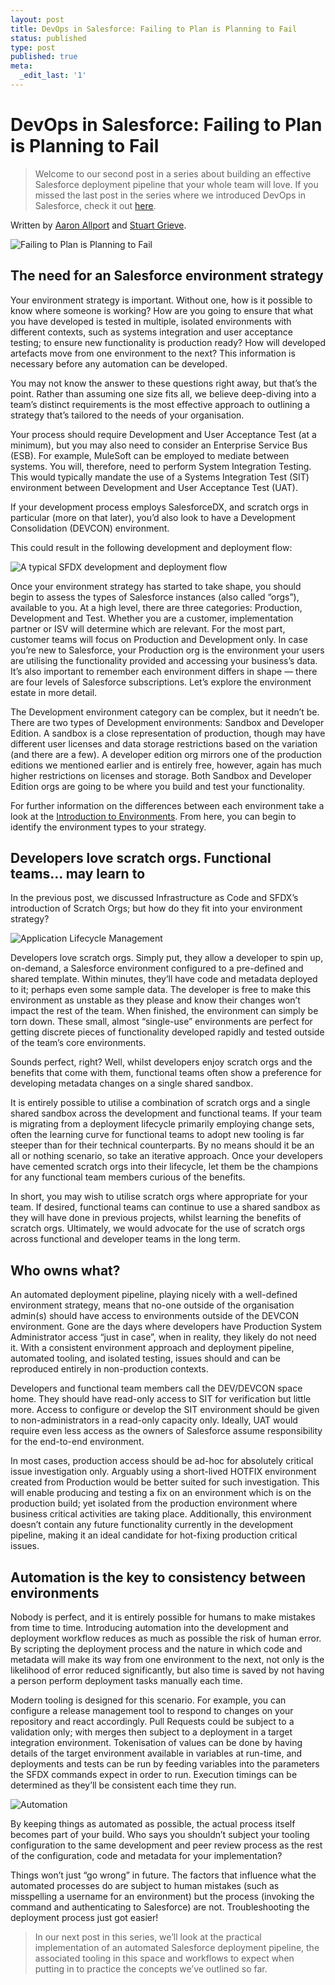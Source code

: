 ```yaml
---
layout: post
title: DevOps in Salesforce: Failing to Plan is Planning to Fail
status: published
type: post
published: true
meta:
  _edit_last: '1'
---
```


# DevOps in Salesforce: Failing to Plan is Planning to Fail

> Welcome to our second post in a series about building an effective Salesforce deployment pipeline that your whole team will love. If you missed the last post in the series where we introduced DevOps in Salesforce, check it out [here](https://aaronallport.com/2020/06/17/an-introduction-to-devops-in-salesforce.html).
 
Written by [Aaron Allport](https://linkedin.com/in/aaronallport/) and [Stuart Grieve](https://linkedin.com/in/stuart-grieve/).

![Failing to Plan is Planning to Fail](/images/dosf-ftpiptf1.jpeg "Failing to Plan is Planning to Fail")

## The need for an Salesforce environment strategy

Your environment strategy is important. Without one, how is it possible to know where someone is working? How are you going to ensure that what you have developed is tested in multiple, isolated environments with different contexts, such as systems integration and user acceptance testing; to ensure new functionality is production ready? How will developed artefacts move from one environment to the next? This information is necessary before any automation can be developed.

You may not know the answer to these questions right away, but that’s the point. Rather than assuming one size fits all, we believe deep-diving into a team’s distinct requirements is the most effective approach to outlining a strategy that’s tailored to the needs of your organisation.

Your process should require Development and User Acceptance Test (at a minimum), but you may also need to consider an Enterprise Service Bus (ESB). For example, MuleSoft can be employed to mediate between systems. You will, therefore, need to perform System Integration Testing. This would typically mandate the use of a Systems Integration Test (SIT) environment between Development and User Acceptance Test (UAT).

If your development process employs SalesforceDX, and scratch orgs in particular (more on that later), you’d also look to have a Development Consolidation (DEVCON) environment.

This could result in the following development and deployment flow:

![A typical SFDX development and deployment flow](/images/dosf-ftpiptf2.png "A typical SFDX development and deployment flow (https://trailhead.salesforce.com/fr/content/learn/modules/org-development-model/plan-for-changes-to-your-org2?trail_id=determine-which-application-lifecycle-management-model-is-right-for-you)")

Once your environment strategy has started to take shape, you should begin to assess the types of Salesforce instances (also called “orgs”), available to you. At a high level, there are three categories: Production, Development and Test. Whether you are a customer, implementation partner or ISV will determine which are relevant. For the most part, customer teams will focus on Production and Development only. In case you’re new to Salesforce, your Production org is the environment your users are utilising the functionality provided and accessing your business’s data. It’s also important to remember each environment differs in shape — there are four levels of Salesforce subscriptions. Let’s explore the environment estate in more detail.

The Development environment category can be complex, but it needn’t be. There are two types of Development environments: Sandbox and Developer Edition. A sandbox is a close representation of production, though may have different user licenses and data storage restrictions based on the variation (and there are a few). A developer edition org mirrors one of the production editions we mentioned earlier and is entirely free, however, again has much higher restrictions on licenses and storage. Both Sandbox and Developer Edition orgs are going to be where you build and test your functionality.

For further information on the differences between each environment take a look at the [Introduction to Environments](https://developer.salesforce.com/page/An_Introduction_to_Environments). From here, you can begin to identify the environment types to your strategy.

## Developers love scratch orgs. Functional teams… may learn to

In the previous post, we discussed Infrastructure as Code and SFDX’s introduction of Scratch Orgs; but how do they fit into your environment strategy?

![Application Lifecycle Management](/images/dosf-ftpiptf3.png "Application Lifecycle Management (https://trailhead.salesforce.com/content/learn/modules/application-lifecycle-and-development-models/understand-what-application-lifecycle-management-is)")

Developers love scratch orgs. Simply put, they allow a developer to spin up, on-demand, a Salesforce environment configured to a pre-defined and shared template. Within minutes, they’ll have code and metadata deployed to it; perhaps even some sample data. The developer is free to make this environment as unstable as they please and know their changes won’t impact the rest of the team. When finished, the environment can simply be torn down. These small, almost “single-use” environments are perfect for getting discrete pieces of functionality developed rapidly and tested outside of the team’s core environments.

Sounds perfect, right? Well, whilst developers enjoy scratch orgs and the benefits that come with them, functional teams often show a preference for developing metadata changes on a single shared sandbox.

It is entirely possible to utilise a combination of scratch orgs and a single shared sandbox across the development and functional teams. If your team is migrating from a deployment lifecycle primarily employing change sets, often the learning curve for functional teams to adopt new tooling is far steeper than for their technical counterparts. By no means should it be an all or nothing scenario, so take an iterative approach. Once your developers have cemented scratch orgs into their lifecycle, let them be the champions for any functional team members curious of the benefits.

In short, you may wish to utilise scratch orgs where appropriate for your team. If desired, functional teams can continue to use a shared sandbox as they will have done in previous projects, whilst learning the benefits of scratch orgs. Ultimately, we would advocate for the use of scratch orgs across functional and developer teams in the long term.

## Who owns what?

An automated deployment pipeline, playing nicely with a well-defined environment strategy, means that no-one outside of the organisation admin(s) should have access to environments outside of the DEVCON environment.
Gone are the days where developers have Production System Administrator access “just in case”, when in reality, they likely do not need it. With a consistent environment approach and deployment pipeline, automated tooling, and isolated testing, issues should and can be reproduced entirely in non-production contexts.

Developers and functional team members call the DEV/DEVCON space home. They should have read-only access to SIT for verification but little more. Access to configure or develop the SIT environment should be given to non-administrators in a read-only capacity only. Ideally, UAT would require even less access as the owners of Salesforce assume responsibility for the end-to-end environment.

In most cases, production access should be ad-hoc for absolutely critical issue investigation only. Arguably using a short-lived HOTFIX environment created from Production would be better suited for such investigation. This will enable producing and testing a fix on an environment which is on the production build; yet isolated from the production environment where business critical activities are taking place. Additionally, this environment doesn’t contain any future functionality currently in the development pipeline, making it an ideal candidate for hot-fixing production critical issues.

## Automation is the key to consistency between environments

Nobody is perfect, and it is entirely possible for humans to make mistakes from time to time. Introducing automation into the development and deployment workflow reduces as much as possible the risk of human error. By scripting the deployment process and the nature in which code and metadata will make its way from one environment to the next, not only is the likelihood of error reduced significantly, but also time is saved by not having a person perform deployment tasks manually each time.

Modern tooling is designed for this scenario. For example, you can configure a release management tool to respond to changes on your repository and react accordingly. Pull Requests could be subject to a validation only; with merges then subject to a deployment in a target integration environment. Tokenisation of values can be done by having details of the target environment available in variables at run-time, and deployments and tests can be run by feeding variables into the parameters the SFDX commands expect in order to run. Execution timings can be determined as they’ll be consistent each time they run.

![Automation](/images/dosf-ftpiptf4.png "Automation")

By keeping things as automated as possible, the actual process itself becomes part of your build. Who says you shouldn’t subject your tooling configuration to the same development and peer review process as the rest of the configuration, code and metadata for your implementation?

Things won’t just “go wrong” in future. The factors that influence what the automated processes do are subject to human mistakes (such as misspelling a username for an environment) but the process (invoking the command and authenticating to Salesforce) are not. Troubleshooting the deployment process just got easier!

> In our next post in this series, we’ll look at the practical implementation of an automated Salesforce deployment pipeline, the associated tooling in this space and workflows to expect when putting in to practice the concepts we’ve outlined so far.